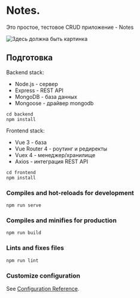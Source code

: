 # Notes.

Это простое, тестовое CRUD приложение - Notes

![Здесь должна быть картинка](https://gist.githubusercontent.com/professrr/afc36d7b12f11d6919d65ab2c3ebeb85/raw/80c23d17daac157dbc854052599e7674b68c25a6/Notes..png)

## Подготовка

Backend stack:
* Node.js - сервер
* Express - REST API 
* MongoDB - база данных
* Mongoose - драйвер mongodb
```
cd backend
npm install
```

Frontend stack:
* Vue 3 - база
* Vue Router 4 - роутинг и редиректы
* Vuex 4 - менеджер/хранилище
* Axios - интеграция REST API
```
cd frontend
npm install
```

### Compiles and hot-reloads for development
```
npm run serve
```

### Compiles and minifies for production
```
npm run build
```

### Lints and fixes files
```
npm run lint
```

### Customize configuration
See [Configuration Reference](https://cli.vuejs.org/config/).
